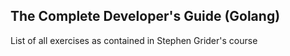 ## The Complete Developer's Guide (Golang)

List of all exercises as contained in Stephen Grider's course